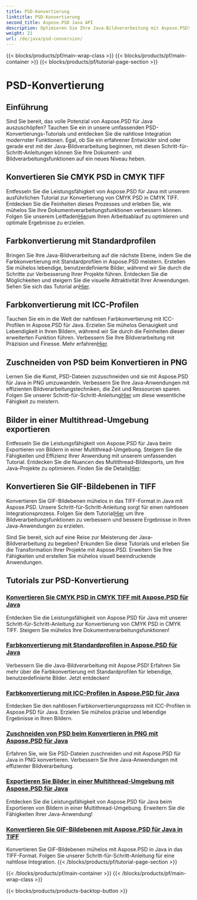 ```yaml
---
title: PSD-Konvertierung
linktitle: PSD-Konvertierung
second_title: Aspose.PSD Java API
description: Optimieren Sie Ihre Java-Bildverarbeitung mit Aspose.PSD! Erfahren Sie, wie Sie CMYK PSD in CMYK TIFF konvertieren, Farbkonvertierungen meistern, PSD-Dateien zuschneiden und vieles mehr.
weight: 21
url: /de/java/psd-conversion/
---
```


{{< blocks/products/pf/main-wrap-class >}}
{{< blocks/products/pf/main-container >}}
{{< blocks/products/pf/tutorial-page-section >}}

# PSD-Konvertierung

## Einführung

Sind Sie bereit, das volle Potenzial von Aspose.PSD für Java auszuschöpfen? Tauchen Sie ein in unsere umfassenden PSD-Konvertierungs-Tutorials und entdecken Sie die nahtlose Integration modernster Funktionen. Egal, ob Sie ein erfahrener Entwickler sind oder gerade erst mit der Java-Bildverarbeitung beginnen, mit diesen Schritt-für-Schritt-Anleitungen können Sie Ihre Dokument- und Bildverarbeitungsfunktionen auf ein neues Niveau heben.

## Konvertieren Sie CMYK PSD in CMYK TIFF
 Entfesseln Sie die Leistungsfähigkeit von Aspose.PSD für Java mit unserem ausführlichen Tutorial zur Konvertierung von CMYK PSD in CMYK TIFF. Entdecken Sie die Feinheiten dieses Prozesses und erleben Sie, wie mühelos Sie Ihre Dokumentverarbeitungsfunktionen verbessern können. Folgen Sie unserem Leitfaden[Hier](./cmyk-psd-to-cmyk-tiff/)um Ihren Arbeitsablauf zu optimieren und optimale Ergebnisse zu erzielen.

## Farbkonvertierung mit Standardprofilen
 Bringen Sie Ihre Java-Bildverarbeitung auf die nächste Ebene, indem Sie die Farbkonvertierung mit Standardprofilen in Aspose.PSD meistern. Erstellen Sie mühelos lebendige, benutzerdefinierte Bilder, während wir Sie durch die Schritte zur Verbesserung Ihrer Projekte führen. Entdecken Sie die Möglichkeiten und steigern Sie die visuelle Attraktivität Ihrer Anwendungen. Sehen Sie sich das Tutorial an[Hier](./color-conversion-default-profiles/).

## Farbkonvertierung mit ICC-Profilen
 Tauchen Sie ein in die Welt der nahtlosen Farbkonvertierung mit ICC-Profilen in Aspose.PSD für Java. Erzielen Sie mühelos Genauigkeit und Lebendigkeit in Ihren Bildern, während wir Sie durch die Feinheiten dieser erweiterten Funktion führen. Verbessern Sie Ihre Bildverarbeitung mit Präzision und Finesse. Mehr erfahren[Hier](./color-conversion-icc-profiles/).

## Zuschneiden von PSD beim Konvertieren in PNG
Lernen Sie die Kunst, PSD-Dateien zuzuschneiden und sie mit Aspose.PSD für Java in PNG umzuwandeln. Verbessern Sie Ihre Java-Anwendungen mit effizienten Bildverarbeitungstechniken, die Zeit und Ressourcen sparen. Folgen Sie unserer Schritt-für-Schritt-Anleitung[Hier](./cropping-psd-converting-png/) um diese wesentliche Fähigkeit zu meistern.

## Bilder in einer Multithread-Umgebung exportieren
 Entfesseln Sie die Leistungsfähigkeit von Aspose.PSD für Java beim Exportieren von Bildern in einer Multithread-Umgebung. Steigern Sie die Fähigkeiten und Effizienz Ihrer Anwendung mit unserem umfassenden Tutorial. Entdecken Sie die Nuancen des Multithread-Bildexports, um Ihre Java-Projekte zu optimieren. Finden Sie die Details[Hier](./export-images-multi-thread/).

## Konvertieren Sie GIF-Bildebenen in TIFF
 Konvertieren Sie GIF-Bildebenen mühelos in das TIFF-Format in Java mit Aspose.PSD. Unsere Schritt-für-Schritt-Anleitung sorgt für einen nahtlosen Integrationsprozess. Folgen Sie dem Tutorial[Hier](./gif-image-layers-to-tiff/) um Ihre Bildverarbeitungsfunktionen zu verbessern und bessere Ergebnisse in Ihren Java-Anwendungen zu erzielen.

Sind Sie bereit, sich auf eine Reise zur Meisterung der Java-Bildverarbeitung zu begeben? Erkunden Sie diese Tutorials und erleben Sie die Transformation Ihrer Projekte mit Aspose.PSD. Erweitern Sie Ihre Fähigkeiten und erstellen Sie mühelos visuell beeindruckende Anwendungen. 
## Tutorials zur PSD-Konvertierung
### [Konvertieren Sie CMYK PSD in CMYK TIFF mit Aspose.PSD für Java](./cmyk-psd-to-cmyk-tiff/)
Entdecken Sie die Leistungsfähigkeit von Aspose.PSD für Java mit unserer Schritt-für-Schritt-Anleitung zur Konvertierung von CMYK PSD in CMYK TIFF. Steigern Sie mühelos Ihre Dokumentverarbeitungsfunktionen!
### [Farbkonvertierung mit Standardprofilen in Aspose.PSD für Java](./color-conversion-default-profiles/)
Verbessern Sie die Java-Bildverarbeitung mit Aspose.PSD! Erfahren Sie mehr über die Farbkonvertierung mit Standardprofilen für lebendige, benutzerdefinierte Bilder. Jetzt entdecken!
### [Farbkonvertierung mit ICC-Profilen in Aspose.PSD für Java](./color-conversion-icc-profiles/)
Entdecken Sie den nahtlosen Farbkonvertierungsprozess mit ICC-Profilen in Aspose.PSD für Java. Erzielen Sie mühelos präzise und lebendige Ergebnisse in Ihren Bildern.
### [Zuschneiden von PSD beim Konvertieren in PNG mit Aspose.PSD für Java](./cropping-psd-converting-png/)
Erfahren Sie, wie Sie PSD-Dateien zuschneiden und mit Aspose.PSD für Java in PNG konvertieren. Verbessern Sie Ihre Java-Anwendungen mit effizienter Bildverarbeitung.
### [Exportieren Sie Bilder in einer Multithread-Umgebung mit Aspose.PSD für Java](./export-images-multi-thread/)
Entdecken Sie die Leistungsfähigkeit von Aspose.PSD für Java beim Exportieren von Bildern in einer Multithread-Umgebung. Erweitern Sie die Fähigkeiten Ihrer Java-Anwendung!
### [Konvertieren Sie GIF-Bildebenen mit Aspose.PSD für Java in TIFF](./gif-image-layers-to-tiff/)
Konvertieren Sie GIF-Bildebenen mühelos mit Aspose.PSD in Java in das TIFF-Format. Folgen Sie unserer Schritt-für-Schritt-Anleitung für eine nahtlose Integration.
{{< /blocks/products/pf/tutorial-page-section >}}

{{< /blocks/products/pf/main-container >}}
{{< /blocks/products/pf/main-wrap-class >}}

{{< blocks/products/products-backtop-button >}}
